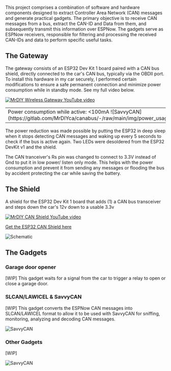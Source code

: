 This project comprises a combination of software and hardware components designed to extract Controller Area Network (CAN) messages and generate practical gadgets. The primary objective is to receive CAN messages from a bus, extract the CAN-ID and Data from them, and subsequently transmit this information over ESPNow. The gadgets serve as ESPNow receivers, responsible for filtering and processing the received CAN-IDs and data to perform specific useful tasks.

## The Gateway

The gateway consists of an ESP32 Dev Kit 1 board paired with a CAN bus shield, directly connected to the car's CAN bus, typically via the OBDII port. To install this hardware in my car securely, I performed certain modifications to ensure a safe permanent connection and minimize power consumption while in standby mode. See my full video below.

[![MrDIY Wireless Gateway YouTube video](https://img.youtube.com/vi/XiqU5wpnupk/0.jpg)](https://www.youtube.com/watch?v=XiqU5wpnupk)

<table>
<tr>

<td>
Power consumption while active: <100mA 
![SavvyCAN](https://gitlab.com/MrDIYca/canabus/-/raw/main/img/power_usage_active.png)</td>
<td>
Power consumption while idle: <10 mA 
![SavvyCAN](https://gitlab.com/MrDIYca/canabus/-/raw/main/img/power_usage_idle.png)
</td>

</tr>
</table>


The power reduction was made possible by putting the ESP32 in deep sleep when it stops detecting CAN messages and waking up every 5 seconds to check if the bus is active again. Two LEDs were desoldered from the ESP32 DevKit v1 and the shield. 

The CAN tranceiver's Rs pin was changed to connect to 3.3V instead of Gnd to put it in low power/ listen only mode. This helps with the power consumption and prevent it from sending any messages or flooding the bus by accident protecting the car while saving the battery.

## The Shield

A shield for the ESP32 Dev Kit 1 board that adds (1) a CAN bus transceiver and steps down the car's 12v down to a usable 3.3v

[![MrDIY CAN Shield YouTube video](https://img.youtube.com/vi/Se2KCVyD7CM/0.jpg)](https://www.youtube.com/watch?v=Se2KCVyD7CM)

<a href="https://store.mrdiy.ca/p/esp32-can-bus-shield/"> Get the ESP32 CAN Shield here</a>

![Schematic](https://gitlab.com/MrDIYca/canabus/-/raw/main/img/schematic_can_shield__esp32_v1.2.png)


## The Gadgets

### Garage door opener

[WIP] This gadget waits for a signal from the car to trigger a relay to open or close a garage door. 

### SLCAN/LAWICEL & SavvyCAN

[WIP] This gadget converts the ESPNow CAN messages into SLCAN/LAWICEL format to allow it to be used with SavvyCAN for sniffing, monitoring, analyzing and decoding CAN messages. 

![SavvyCAN](https://gitlab.com/MrDIYca/canabus/-/raw/main/img/savvycan.png)

### Other Gadgets

[WIP]

![SavvyCAN](https://gitlab.com/MrDIYca/canabus/-/raw/main/img/gadget_tesla_screen.png)


